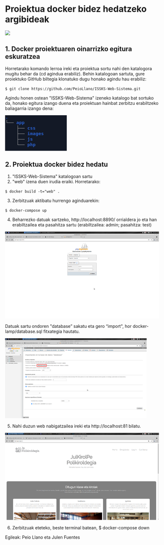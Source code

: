 # Proiektua docker bidez hedatzeko argibideak

![](https://marcas-logos.net/wp-content/uploads/2020/03/DOCKER-LOGO.png)

##  1. Docker proiektuaren oinarrizko egitura eskuratzea

Horretarako komando lerroa ireki eta proiektua sortu nahi den katalogora mugitu behar da (cd agindua erabiliz). Behin katalogoan sartuta, gure proiektuko GitHub biltegia klonatuko dugu honako agindu hau erabiliz: 

`$ git clone https://github.com/PeioLlano/ISSKS-Web-Sistema.git `

Agindu honen ostean "ISSKS-Web-Sistema" izeneko katalogo bat sortuko da, honako egitura izango duena eta proiektuan hainbat zerbitzu erabiltzeko baliagarria izango dena:

![](https://github.com/PeioLlano/ISSKS-Web-Sistema/blob/main/app/images/dockerHedapena1.png)

##  2. Proiektua docker bidez hedatu

  1. "ISSKS-Web-Sistema" katalogoan sartu
  2. "web" izena duen irudia eraiki. Horretarako:
  
  `$ docker build -t="web" . `
  
  3. Zerbitzuak aktibatu hurrengo aginduarekin:
  
  `$ docker-compose up `
  
  4. Beharrezko datuak sartzeko, http://localhost:8890/ orrialdera jo eta han erabiltzailea eta pasahitza sartu (erabiltzailea: admin; pasahitza: test)
  
  ![](https://github.com/PeioLlano/ISSKS-Web-Sistema/blob/main/app/images/d3.png)
  
  Datuak sartu ondoren "database” sakatu eta gero “import", hor docker-lamp/database.sql fitxategia hautatu.
  
  ![](https://github.com/PeioLlano/ISSKS-Web-Sistema/blob/main/app/images/d4.png)
  
  5. Nahi duzun web nabigatzailea ireki eta  http://localhost:81 bilatu.
  
  ![](https://github.com/PeioLlano/ISSKS-Web-Sistema/blob/main/app/images/d2.png)
 
  6. Zerbitzuak eteteko, beste terminal batean, $ docker-compose down  


  

Egileak: Peio Llano eta Julen Fuentes
